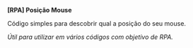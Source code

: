 **[RPA] Posição Mouse**

Código simples para descobrir qual a posição do seu mouse.

*Útil para utilizar em vários códigos com objetivo de RPA.*